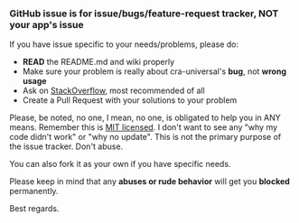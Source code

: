 ### GitHub issue is for issue/bugs/feature-request tracker, NOT your app's issue

If you have issue specific to your needs/problems, please do:
- **READ** the README.md and wiki properly
- Make sure your problem is really about cra-universal's **bug**, not **wrong usage**
- Ask on [StackOverflow](https://stackoverflow.com/search?q=cra-universal), most recommended of all
- Create a Pull Request with your solutions to your problem

Please, be noted, no one, I mean, no one, is obligated to help you in ANY means.
Remember this is [MIT licensed](https://github.com/antonybudianto/cra-universal/blob/master/LICENSE).
I don't want to see any "why my code didn't work" or "why no update". This is not the primary purpose of the issue tracker. Don't abuse.

You can also fork it as your own if you have specific needs. 

Please keep in mind that any **abuses or rude behavior** will get you **blocked** permanently.

Best regards.

